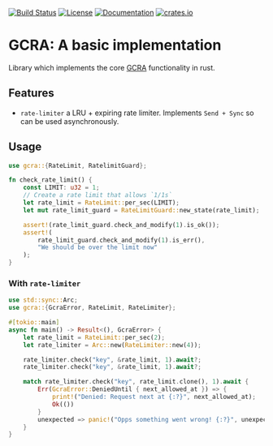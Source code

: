 [![Build Status](https://travis-ci.com/lytefast/gcra.svg?branch=master)](https://travis-ci.com/lytefast/gcra)
[![License](https://img.shields.io/github/license/lytefast/gcra.svg)](LICENSE)
[![Documentation](https://docs.rs/gcra/badge.svg)](https://docs.rs/gcra/)
[![crates.io](https://img.shields.io/crates/v/gcra.svg)](https://crates.io/crates/gcra)

# GCRA: A basic implementation

Library which implements the core
[GCRA](https://en.wikipedia.org/wiki/Generic_cell_rate_algorithm) functionality in rust.

## Features

- `rate-limiter` a LRU + expiring rate limiter. Implements `Send + Sync` so can be used asynchronously.

## Usage

```rust
use gcra::{RateLimit, RatelimitGuard};

fn check_rate_limit() {
    const LIMIT: u32 = 1;
    // Create a rate limit that allows `1/1s`
    let rate_limit = RateLimit::per_sec(LIMIT);
    let mut rate_limit_guard = RateLimitGuard::new_state(rate_limit);

    assert!(rate_limit_guard.check_and_modify(1).is_ok());
    assert!(
        rate_limit_guard.check_and_modify(1).is_err(),
        "We should be over the limit now"
    );
}
```

### With `rate-limiter`

```rust
use std::sync::Arc;
use gcra::{GcraError, RateLimit, RateLimiter};

#[tokio::main]
async fn main() -> Result<(), GcraError> {
    let rate_limit = RateLimit::per_sec(2);
    let rate_limiter = Arc::new(RateLimiter::new(4));

    rate_limiter.check("key", &rate_limit, 1).await?;
    rate_limiter.check("key", &rate_limit, 1).await?;

    match rate_limiter.check("key", rate_limit.clone(), 1).await {
        Err(GcraError::DeniedUntil { next_allowed_at }) => {
            print!("Denied: Request next at {:?}", next_allowed_at);
            Ok(())
        }
        unexpected => panic!("Opps something went wrong! {:?}", unexpected),
    }
}
```
